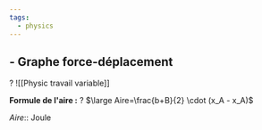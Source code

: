 ```yaml
---
tags:
  - physics
---
```


## - Graphe force-déplacement
?
![[Physic travail variable]]

**Formule de l'aire :**
?
$\large Aire=\frac{b+B}{2} \cdot (x_A - x_A)$

$Aire$:: Joule
